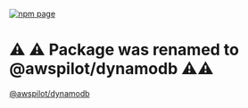 
[![npm page](https://nodei.co/npm/aws-dynamodb.png?downloads=true&downloadRank=true&stars=true)](https://www.npmjs.com/package/aws-dynamodb)


# ⚠ ⚠ Package was renamed to @awspilot/dynamodb ⚠⚠ 


[@awspilot/dynamodb](http://www.npmjs.com/package/@awspilot/dynamodb)
